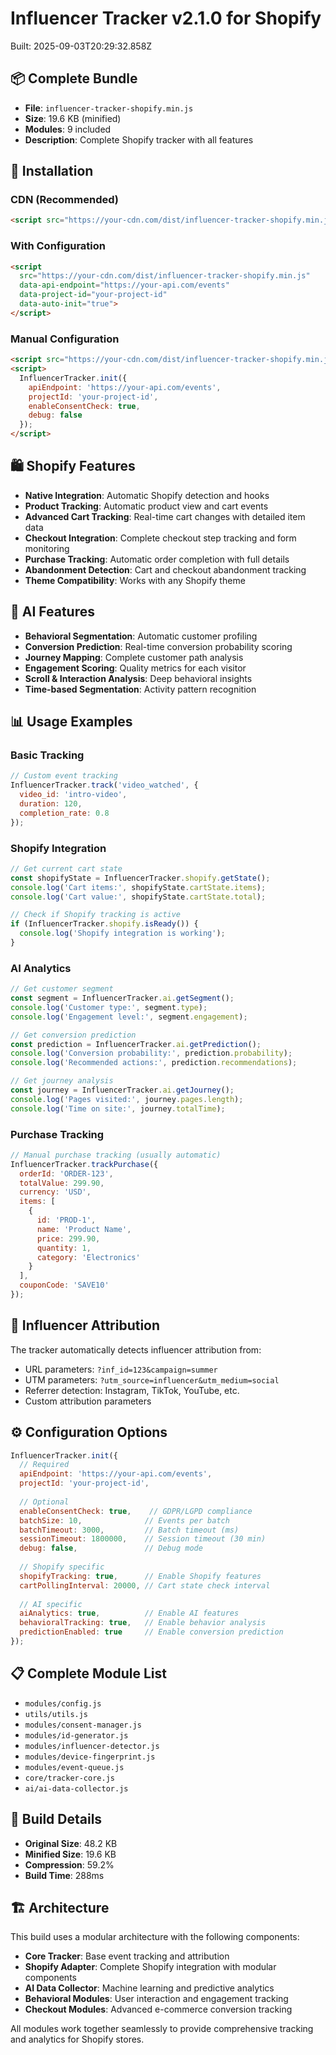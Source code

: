 # Influencer Tracker v2.1.0 for Shopify

Built: 2025-09-03T20:29:32.858Z

## 📦 Complete Bundle

- **File**: `influencer-tracker-shopify.min.js`
- **Size**: 19.6 KB (minified)
- **Modules**: 9 included
- **Description**: Complete Shopify tracker with all features

## 🚀 Installation

### CDN (Recommended)
```html
<script src="https://your-cdn.com/dist/influencer-tracker-shopify.min.js"></script>
```

### With Configuration
```html
<script 
  src="https://your-cdn.com/dist/influencer-tracker-shopify.min.js"
  data-api-endpoint="https://your-api.com/events"
  data-project-id="your-project-id"
  data-auto-init="true">
</script>
```

### Manual Configuration
```html
<script src="https://your-cdn.com/dist/influencer-tracker-shopify.min.js" data-auto-init="false"></script>
<script>
  InfluencerTracker.init({
    apiEndpoint: 'https://your-api.com/events',
    projectId: 'your-project-id',
    enableConsentCheck: true,
    debug: false
  });
</script>
```

## 🛍️ Shopify Features

- **Native Integration**: Automatic Shopify detection and hooks
- **Product Tracking**: Automatic product view and cart events
- **Advanced Cart Tracking**: Real-time cart changes with detailed item data
- **Checkout Integration**: Complete checkout step tracking and form monitoring
- **Purchase Tracking**: Automatic order completion with full details
- **Abandonment Detection**: Cart and checkout abandonment tracking
- **Theme Compatibility**: Works with any Shopify theme

## 🤖 AI Features

- **Behavioral Segmentation**: Automatic customer profiling
- **Conversion Prediction**: Real-time conversion probability scoring
- **Journey Mapping**: Complete customer path analysis
- **Engagement Scoring**: Quality metrics for each visitor
- **Scroll & Interaction Analysis**: Deep behavioral insights
- **Time-based Segmentation**: Activity pattern recognition

## 📊 Usage Examples

### Basic Tracking
```javascript
// Custom event tracking
InfluencerTracker.track('video_watched', {
  video_id: 'intro-video',
  duration: 120,
  completion_rate: 0.8
});
```

### Shopify Integration
```javascript
// Get current cart state
const shopifyState = InfluencerTracker.shopify.getState();
console.log('Cart items:', shopifyState.cartState.items);
console.log('Cart value:', shopifyState.cartState.total);

// Check if Shopify tracking is active
if (InfluencerTracker.shopify.isReady()) {
  console.log('Shopify integration is working');
}
```

### AI Analytics
```javascript
// Get customer segment
const segment = InfluencerTracker.ai.getSegment();
console.log('Customer type:', segment.type);
console.log('Engagement level:', segment.engagement);

// Get conversion prediction
const prediction = InfluencerTracker.ai.getPrediction();
console.log('Conversion probability:', prediction.probability);
console.log('Recommended actions:', prediction.recommendations);

// Get journey analysis
const journey = InfluencerTracker.ai.getJourney();
console.log('Pages visited:', journey.pages.length);
console.log('Time on site:', journey.totalTime);
```

### Purchase Tracking
```javascript
// Manual purchase tracking (usually automatic)
InfluencerTracker.trackPurchase({
  orderId: 'ORDER-123',
  totalValue: 299.90,
  currency: 'USD',
  items: [
    {
      id: 'PROD-1',
      name: 'Product Name',
      price: 299.90,
      quantity: 1,
      category: 'Electronics'
    }
  ],
  couponCode: 'SAVE10'
});
```

## 🎯 Influencer Attribution

The tracker automatically detects influencer attribution from:
- URL parameters: `?inf_id=123&campaign=summer`
- UTM parameters: `?utm_source=influencer&utm_medium=social`
- Referrer detection: Instagram, TikTok, YouTube, etc.
- Custom attribution parameters

## ⚙️ Configuration Options

```javascript
InfluencerTracker.init({
  // Required
  apiEndpoint: 'https://your-api.com/events',
  projectId: 'your-project-id',
  
  // Optional
  enableConsentCheck: true,    // GDPR/LGPD compliance
  batchSize: 10,              // Events per batch
  batchTimeout: 3000,         // Batch timeout (ms)
  sessionTimeout: 1800000,    // Session timeout (30 min)
  debug: false,               // Debug mode
  
  // Shopify specific
  shopifyTracking: true,      // Enable Shopify features
  cartPollingInterval: 20000, // Cart state check interval
  
  // AI specific
  aiAnalytics: true,          // Enable AI features
  behavioralTracking: true,   // Enable behavior analysis
  predictionEnabled: true     // Enable conversion prediction
});
```

## 📋 Complete Module List

- `modules/config.js`
- `utils/utils.js`
- `modules/consent-manager.js`
- `modules/id-generator.js`
- `modules/influencer-detector.js`
- `modules/device-fingerprint.js`
- `modules/event-queue.js`
- `core/tracker-core.js`
- `ai/ai-data-collector.js`

## 🔧 Build Details

- **Original Size**: 48.2 KB
- **Minified Size**: 19.6 KB
- **Compression**: 59.2%
- **Build Time**: 288ms

## 🏗️ Architecture

This build uses a modular architecture with the following components:

- **Core Tracker**: Base event tracking and attribution
- **Shopify Adapter**: Complete Shopify integration with modular components
- **AI Data Collector**: Machine learning and predictive analytics
- **Behavioral Modules**: User interaction and engagement tracking
- **Checkout Modules**: Advanced e-commerce conversion tracking

All modules work together seamlessly to provide comprehensive tracking and analytics for Shopify stores.
